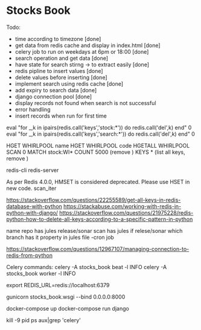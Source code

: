 # Stocks Book

Todo:

- time according to timezone [done]
- get data from redis cache and display in index.html [done]
- celery job to run on weekdays at 6pm or 18:00 [done]
- search operation and get data [done]
- have state for search stirng -> to extract easily [done]
- redis pipline to insert values [done]
- delete values before inserting [done]
- implement search using redis cache [done]
- add expiry to search data [done]
- django connection pool [done]
- display records not found when search is not successful
- error handling
- insert records when run for first time

eval "for \_,k in ipairs(redis.call('keys','stock:\*')) do redis.call('del',k) end" 0
eval "for \_,k in ipairs(redis.call('keys','search:\*')) do redis.call('del',k) end" 0

HGET WHIRLPOOL name
HGET WHIRLPOOL code
HGETALL WHIRLPOOL
SCAN 0 MATCH stock:WI\* COUNT 5000 (remove \)
KEYS \* (list all keys, remove \)

redis-cli
redis-server

As per Redis 4.0.0, HMSET is considered deprecated. Please use HSET in new code.
scan_iter

https://stackoverflow.com/questions/22255589/get-all-keys-in-redis-database-with-python
https://stackabuse.com/working-with-redis-in-python-with-django/
https://stackoverflow.com/questions/21975228/redis-python-how-to-delete-all-keys-according-to-a-specific-pattern-in-python

name
repo has jules
release/sonar scan has jules
if relese/sonar which branch has it
property in jules file -cron job

https://stackoverflow.com/questions/12967107/managing-connection-to-redis-from-python

Celery commands:
celery -A stocks_book beat -l INFO
celery -A stocks_book worker -l INFO

export REDIS_URL=redis://localhost:6379

gunicorn stocks_book.wsgi --bind 0.0.0.0:8000

docker-compose up
docker-compose run django

kill -9 pid
ps aux|grep 'celery'
